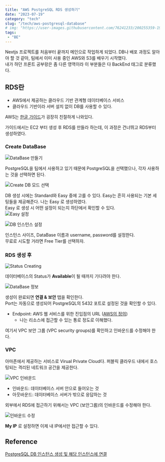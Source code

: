 ```yaml
---
title: "AWS PostgreSQL RDS 생성하기"
date: "2023-07-19"
category: "tech"
slug: "/tech/aws-postgresql-database"
# img: "https://user-images.githubusercontent.com/76241233/200255359-19c752e7-dbff-4e39-9815-f6607a55f8e2.png"
tags: 
 - "BE"
---
```


Nextjs 프로젝트를 처음부터 끝까지 메인으로 작업하게 되었다. DB나 배포 과정도 알아야 할 것 같아, 팀에서 이미 사용 중인 AWS와 S3를 배우기 시작했다.   
내가 하던 프론트 공부랑은 좀 다른 영역이라 이 부분들은 다 BackEnd 태그로 분류했다.

## RDS란

* AWS에서 제공하는 클라우드 기반 관계형 데이터베이스 서비스
* 클라우드 기반이라 서버 설치 없이 DB를 사용할 수 있다.

AWS는 [한글 가이드](https://docs.aws.amazon.com/ko_kr/AmazonRDS/latest/UserGuide/CHAP_GettingStarted.CreatingConnecting.PostgreSQL.html)가 굉장히 친절하게 나와있다. 

가이드에서는 EC2 부터 생성 후 RDS를 만들라 하는데, 이 과정은 건너뛰고 RDS부터 생성하였다.

### Create DataBase
![DataBase 만들기](https://github.com/Yeony99/Yeony99/assets/76241233/eb012dbc-ea5b-41ee-a960-d516a7664b97)

PostgreSQL을 팀에서 사용하고 있기 때문에 PostgreSQL을 선택했으나, 각자 사용하는 것을 선택하면 된다.

![Create DB 모드 선택](https://github.com/Yeony99/Yeony99/assets/76241233/00f512f3-b778-4234-8fa7-750297376db3)

DB 생성 시에는 Standard와 Easy 중에 고를 수 있다. Easy는 흔히 사용되는 기본 세팅들을 제공해준다. 나는 Easy 로 생성하였다.    
Easy 로 생성 시 어떤 설정이 되는지 하단에서 확인할 수 있다.   
![Easy 설정](https://github.com/Yeony99/Yeony99/assets/76241233/88977ed6-e2d7-4fd6-80f8-a1886cef102c)      



![DB 인스턴스 설정](https://github.com/Yeony99/Yeony99/assets/76241233/d5c10ec9-0a55-4108-82c2-2b1278f3c8c8)

인스턴스 사이즈, DataBase 이름과 username, password를 설정한다.    
무료로 시도할 거라면 Free Tier를 선택하자.

### RDS 생성 후

![Status Creating](https://github.com/Yeony99/Yeony99/assets/76241233/7de9cc7d-7767-4a36-8a25-861d557e8b38)

데이터베이스의 Status가 **Available**이 될 때까지 기다려야 한다. 

![DataBase 정보](https://github.com/Yeony99/Yeony99/assets/76241233/a75a77e4-2e88-4496-952f-7488fc6ba47c)

생성이 완료되면 **연결 & 보안** 탭을 확인한다.   
Port는 자동으로 생성되어 PostgreSQL의 5432 포트로 설정된 것을 확인할 수 있다.

* Endpoint: AWS 웹 서비스를 위한 진입점의 URL ([AWS의 정의](https://docs.aws.amazon.com/ko_kr/general/latest/gr/rande.html))
    * 나는 리소스에 접근할 수 있는 통로 정도로 이해했다.

여기서 VPC 보안 그룹 (VPC security groups)를 확인하고 인바운드를 수정해야 한다.

### VPC

아마존에서 제공하는 서비스로 Virual Private Cloud다. 퍼블릭 클라우드 내에서 호스팅되는 격리된 네트워크 공간을 제공한다.

![VPC 인바운드](https://github.com/Yeony99/Yeony99/assets/76241233/4964c179-1825-42a8-9891-592788ae6ade)

* 인바운드: 데이터베이스 서버 안으로 들어오는 것
* 아웃바운드: 데이터베이스 서버가 밖으로 응답하는 것

외부에서 RDS에 접근하기 위해서는 VPC (보안그룹)의 인바운드를 수정해야 한다.

![인바운드 수정](https://github.com/Yeony99/Yeony99/assets/76241233/377e7af1-8925-41d7-861b-a62769f2ac10)

**My IP** 로 설정하면 이제 내 IP에서만 접근할 수 있다.


## Reference

[PostgreSQL DB 인스턴스 생성 및 해당 인스턴스에 연결](https://docs.aws.amazon.com/ko_kr/AmazonRDS/latest/UserGuide/CHAP_GettingStarted.CreatingConnecting.PostgreSQL.html)   
